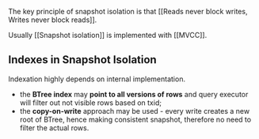 The key principle of snapshot isolation is that [[Reads never block writes, Writes never block reads]].

Usually [[Snapshot isolation]] is implemented with [[MVCC]].

## Indexes in Snapshot Isolation

Indexation highly depends on internal implementation.
- the **BTree index** may **point to all versions of rows** and query executor will filter out not visible rows based on txid;
- the **copy-on-write** approach may be used - every write creates a new root of BTree, hence making consistent snapshot, therefore no need to filter the actual rows.
